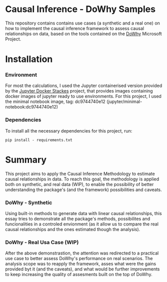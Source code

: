 # Causal Inference - DoWhy Samples
This repository contains contains use cases (a synthetic and a real one) on how to implement the causal inference framework to assess causal relationships on data, based on the tools contained on the [DoWhy](https://github.com/Microsoft/dowhy) Microsoft Project.
# Installation
### Environment
For most the calculations, I used the Jupyter containerised version provided by the [Jupyter Docker Stackes](https://jupyter-docker-stacks.readthedocs.io/en/latest/) project, that provides images containing docker images of jupyter ready to use environments. For this project, I used the minimal notebook image, tag: dc9744740e12 (jupyter/minimal-notebook:dc9744740e12)
### Dependencies
To install all the necessary dependencies for this project, run:

```
pip install - requirements.txt
```
# Summary
This project aims to apply the Causal Inference Methodology to estimate causal relationships in data. To reach this goal, the methodology is applied both on synthetic, and real data (WIP), to enable the possibility of better understanding the package's (and the framework) possibilities and caveats.
### DoWhy - Synthetic
Using built-in methods to generate data with linear causal relationships, this essay tries to demonstrate all the package's methods, possibilites and funcionalities in a controled envionment (as it allow us to compare the real causal relationships and the ones estimated though the analysis).
### DoWhy - Real Usa Case (WIP)
After the above demonstrastion, the attention was redirected to a practical use case to better assess DoWhy's performance on real scenarios. The analysis scope was to reapply the framework, asses what were the gains provided byt it (and the caveats), and what would be further improvements to keep increasing the quality of assesments built on the top of DoWhy.